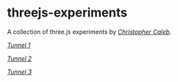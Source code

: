 threejs-experiments
===================

A collection of three.js experiments by *[Christopher Caleb](http://www.yeahbutisitflash.com/?page_id=2)*.

*[Tunnel 1](http://www.yeahbutisitflash.com/?p=6528)*

*[Tunnel 2](http://www.yeahbutisitflash.com/?p=6528)*

*[Tunnel 3](http://www.yeahbutisitflash.com/?p=6557)*
